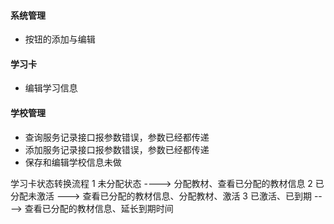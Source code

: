 #### 系统管理
- 按钮的添加与编辑
#### 学习卡
- 编辑学习信息
#### 学校管理
- 查询服务记录接口报参数错误，参数已经都传递
- 添加服务记录接口报参数错误，参数已经都传递
- 保存和编辑学校信息未做


学习卡状态转换流程
1 未分配状态 ----> 分配教材、查看已分配的教材信息
2 已分配未激活 --->  查看已分配的教材信息、分配教材、激活
3 已激活、已到期 ----> 查看已分配的教材信息、延长到期时间
